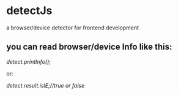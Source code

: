 # detectJs
a browser/device detector for frontend development

<h2>you can read browser/device Info like this:</h2>

  <i>detect.printInfo();</i>

or:

  <i>detect.result.isIE;//true or false</i>
